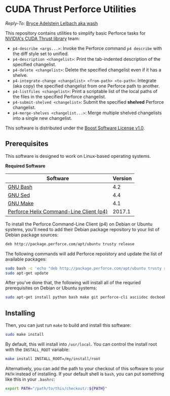 <!--
Copyright (c) 2017-8 NVIDIA Corporation
Reply-To: Bryce Adelstein Lelbach aka wash <brycelelbach@gmail.com>

Distributed under the Boost Software License v1.0 (boost.org/LICENSE_1_0.txt)
-->

# CUDA Thrust Perforce Utilities

*Reply-To:* [Bryce Adelstein Lelbach aka wash](brycelelbach@gmail.com)

This repository contains utilities to simplify basic Perforce tasks for
  [NVIDIA's CUDA Thrust library] team:

- `p4-describe <args...>`: Invoke the Perforce command `p4 describe` with the diff style set to unified.
- `p4-description <changelist>`: Print the tab-indented description of the specified changelist.
- `p4-delete <changelist>`: Delete the specified changelist even if it has a shelve.
- `p4-integrate-change <changelist> <from-path> <to-path>`: Integrate (aka copy) the specified changelist from one Perforce path to another.
- `p4-listfiles <changelist>`: Print a scriptable list of the local paths of the files in the specified Perforce changelist.
- `p4-submit-shelved <changelist>`: Submit the specified **shelved** Perforce changelist.
- `p4-merge-shelves <changelist...>`: Merge multiple shelved changelists into a single new changelist.

This software is distributed under the [Boost Software License v1.0].

## Prerequisites

This software is designed to work on Linux-based operating systems.

**Required Software**

| Software                                  | Version  |
| ----------------------------------------- | -------- |
| [GNU Bash]                                | 4.2      |
| [GNU Sed]                                 | 4.4      |
| [GNU Make]                                | 4.1      |
| [Perforce Helix Command-Line Client (p4)] | 2017.1   |

To install the Perforce Command-Line Client (p4) on Debian or Ubuntu
  systems, you'll need to add their Debian package repository to your list of
  Debian package sources:

```bash
deb http://package.perforce.com/apt/ubuntu trusty release
```

The following commands will add Perforce repoistory and update the list of
  available packages:

```bash
sudo bash -c 'echo "deb http://package.perforce.com/apt/ubuntu trusty release" > /etc/apt/sources.list.d/perforce.list'
sudo apt-get update
```

After you've done that, the following will install all of the requried
  prerequisites on Debian or Ubuntu systems:

```bash
sudo apt-get install python bash make git perforce-cli asciidoc docbook xmlto
```

## Installing

Then, you can just run `make` to build and install this software:

```bash
sudo make install
```

By default, this will install into `/usr/local`.
You can control the install root with the `INSTALL_ROOT` variable:

```bash
make install INSTALL_ROOT=/my/install/root
```

Alternatively, you can add the path to your checkout of this software to your `PATH` instead of installing.
If your default shell is `bash`, you can put something like this in your `.bashrc`:

```bash
export PATH="/path/to/this/checkout/:${PATH}"
```

[NVIDIA's CUDA Thrust library]:             https://thrust.github.com
[Boost Software License v1.0]:              https://boost.org/LICENSE_1_0.txt
[GNU Bash]:                                 https://www.gnu.org/software/bash
[GNU Sed]:                                  https://www.gnu.org/software/sed
[GNU Make]:                                 https://www.gnu.org/software/make
[Perforce Helix Command-Line Client (p4)]:  https://www.perforce.com/downloads/helix-command-line-client-p4


